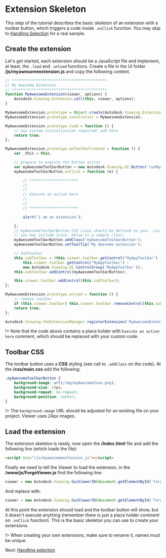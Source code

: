 # Extension Skeleton

This step of the tutorial describes the basic skeleton of an extension with a toolbar button, which triggers a code inside `.onClick` function. You may skip to [Handling Selection](viewer/extensions/selection) for a real sample.

## Create the extension

Let's get started, each extension should be a JavaScript file and implement, at least, the `.load` and `.unload` functions. Create a file in the UI folder **/js/myawesomeextension.js** and copy the following content. 

```javascript
// *******************************************
// My Awesome Extension
// *******************************************
function MyAwesomeExtension(viewer, options) {
    Autodesk.Viewing.Extension.call(this, viewer, options);
}

MyAwesomeExtension.prototype = Object.create(Autodesk.Viewing.Extension.prototype);
MyAwesomeExtension.prototype.constructor = MyAwesomeExtension;

MyAwesomeExtension.prototype.load = function () {
    // any custom initialization required? add here
    return true;
};

MyAwesomeExtension.prototype.onToolbarCreated = function () {
    var _this = this;

    // prepare to execute the button action
    var myAwesomeToolbarButton = new Autodesk.Viewing.UI.Button('runMyAwesomeCode');
    myAwesomeToolbarButton.onClick = function (e) {

        // **********************
        //
        //
        // Execute an action here
        //
        //
        // **********************

        alert('I am an extension');

    };
    // myAwesomeToolbarButton CSS class should be defined on your .css file
    // you may include icons, below is a sample class:
    myAwesomeToolbarButton.addClass('myAwesomeToolbarButton');
    myAwesomeToolbarButton.setToolTip('My Awesome extension');

    // SubToolbar
    this.subToolbar = (this.viewer.toolbar.getControl("MyAppToolbar") ?
        this.viewer.toolbar.getControl("MyAppToolbar") :
        new Autodesk.Viewing.UI.ControlGroup('MyAppToolbar'));
    this.subToolbar.addControl(myAwesomeToolbarButton);

    this.viewer.toolbar.addControl(this.subToolbar);
};

MyAwesomeExtension.prototype.unload = function () {
    // remove toolbar
    if (this.viewer.toolbar) this.viewer.toolbar.removeControl(this.subToolbar);
    return true;
};

Autodesk.Viewing.theExtensionManager.registerExtension('MyAwesomeExtension', MyAwesomeExtension);
```

!> Note that the code above contains a place holder with `Execute an action here` comment, which should be replaced with your custom code.

## Toolbar CSS

The toolbar button uses a **CSS** styling (see call to `.addClass` on the code). At the **/css/main.css** add the following:

```css
.myAwesomeToolbarButton {
    background-image: url(/img/myAwesomeIcon.png);
    background-size: 24px;
    background-repeat: no-repeat;
    background-position: center;
}
```

!> The `background-image` URL should be adjusted for an existing file on your project. Viewer uses 24px images.

## Load the extension

The extension skeleton is ready, now open the **/index.html** file and add the following line (which loads the file):

```html
<script src="/js/myawesomeextension.js"></script>
```

Finally we need to tell the Viewer to load the extension, in the **/www/js/ForgeViewer.js** find the following line:

```javascript
viewer = new Autodesk.Viewing.GuiViewer3D(document.getElementById('forgeViewer'));
```

And replace with:

```javascript
viewer = new Autodesk.Viewing.GuiViewer3D(document.getElementById('forgeViewer'), { extensions: ['MyAwesomeExtension'] });
```

At this point the extension should load and the toolbar button will show, but it doesn't execute anything (remember there is just a place holder comment on `.onClick` function). This is the basic skeleton you can use to create your extensions. 

!> When creating your own extensions, make sure to rename it, names must be unique. 


Next: [Handling selection](viewer/extensions/selection)
